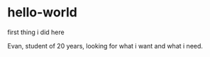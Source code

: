 # hello-world
first thing i did here

Evan, student of 20 years, looking for what i want and what i need.
